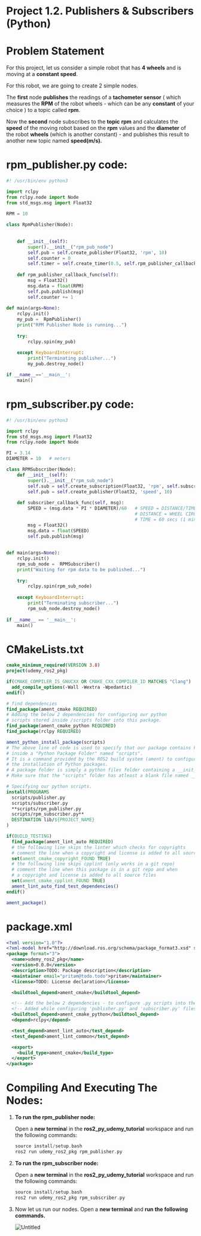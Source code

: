 # Project 1.2. Publishers & Subscribers (Python)

# Problem Statement

For this project, let us consider a simple robot that has **4 wheels** and is moving at a **constant speed**.

For this robot, we are going to create 2 simple nodes.

The **first** node **publishes** the readings of a **tachometer sensor** ( which measures the **RPM** of the robot wheels - which can be any **constant** of your choice ) to a topic called **rpm**. 

Now the **second** node subscribes to the **topic** **rpm** and calculates the **speed** of the moving robot based on the **rpm** values and the **diameter** of the robot **wheels** (which is another constant) - and publishes this result to another new topic named **speed(m/s).** 

# **rpm_publisher.py** code:

```python
#! /usr/bin/env python3

import rclpy                        
from rclpy.node import Node         
from std_msgs.msg import Float32     
                                    
RPM = 10

class RpmPublisher(Node):    
    
    
    def __init__(self):
        super().__init__("rpm_pub_node")                                                                              
        self.pub = self.create_publisher(Float32, 'rpm', 10)            
        self.counter = 0                            
        self.timer = self.create_timer(0.5, self.rpm_publisher_callback_func)   
       
    def rpm_publisher_callback_func(self):
        msg = Float32()                                  
        msg.data = float(RPM) 
        self.pub.publish(msg)                          
        self.counter += 1 
                                     
def main(args=None):
    rclpy.init()                           
    my_pub =  RpmPublisher()         
    print("RPM Publisher Node is running...")
    
    try:
        rclpy.spin(my_pub)                  
                                            
    except KeyboardInterrupt:               
        print("Terminating publisher...")
        my_pub.destroy_node()               

if __name__=='__main__':  
    main()
```

# **rpm_subscriber.py** code:

```python
#! /usr/bin/env python3

import rclpy
from std_msgs.msg import Float32
from rclpy.node import Node

PI = 3.14
DIAMETER = 10   # meters

class RPMSubscriber(Node):
    def __init__(self):
        super().__init__("rpm_sub_node")  
        self.sub = self.create_subscription(Float32, 'rpm', self.subscriber_callback_func, 10)
        self.pub = self.create_publisher(Float32, 'speed', 10) 
        
    def subscriber_callback_func(self, msg): 
        SPEED = (msg.data * PI * DIAMETER)/60   # SPEED = DISTANCE/TIME
                                                # DISTANCE = WHEEL CIRCUMFERENCE * RPM
                                                # TIME = 60 secs (1 minute)
        msg = Float32()
        msg.data = float(SPEED)
        self.pub.publish(msg)                                 
        
        
def main(args=None):
    rclpy.init()                            
    rpm_sub_node =  RPMSubscriber()       
    print("Waiting for rpm data to be published...")
    
    try:
        rclpy.spin(rpm_sub_node)                  
                                            
    except KeyboardInterrupt:              
        print("Terminating subscriber...")
        rpm_sub_node.destroy_node()               
        
if __name__ == '__main__':
    main()
```

# **CMakeLists.txt**

```cmake
cmake_minimum_required(VERSION 3.8)
project(udemy_ros2_pkg)

if(CMAKE_COMPILER_IS_GNUCXX OR CMAKE_CXX_COMPILER_ID MATCHES "Clang")
  add_compile_options(-Wall -Wextra -Wpedantic)
endif()

# find dependencies
find_package(ament_cmake REQUIRED)
# Adding the below 2 dependencies for configuring our python 
# scripts stored inside /scripts folder into this package.
find_package(ament_cmake_python REQUIRED) 
find_package(rclpy REQUIRED)

ament_python_install_package(scripts)
# The above line of code is used to specify that our package contains Python scripts
# inside a "Python Package Folder" named "scripts". 
# It is a command provided by the ROS2 build system (ament) to configure 
# the installation of Python packages.
# A package folder is simply a python files folder containing a __init__.py file inside it.
# Make sure that the "scripts" folder has atleast a blank file named __init__.py inside it. 

# Specifying our python scripts.
install(PROGRAMS
  scripts/publisher.py
  scripts/subscriber.py
  **scripts/rpm_publisher.py
  scripts/rpm_subscriber.py**
  DESTINATION lib/${PROJECT_NAME}
)

if(BUILD_TESTING)
  find_package(ament_lint_auto REQUIRED)
  # the following line skips the linter which checks for copyrights
  # comment the line when a copyright and license is added to all source files
  set(ament_cmake_copyright_FOUND TRUE)
  # the following line skips cpplint (only works in a git repo)
  # comment the line when this package is in a git repo and when
  # a copyright and license is added to all source files
  set(ament_cmake_cpplint_FOUND TRUE)
  ament_lint_auto_find_test_dependencies()
endif()

ament_package()
```

# package.xml

```xml
<?xml version="1.0"?>
<?xml-model href="http://download.ros.org/schema/package_format3.xsd" schematypens="http://www.w3.org/2001/XMLSchema"?>
<package format="3">
  <name>udemy_ros2_pkg</name>
  <version>0.0.0</version>
  <description>TODO: Package description</description>
  <maintainer email="pritam@todo.todo">pritam</maintainer>
  <license>TODO: License declaration</license>

  <buildtool_depend>ament_cmake</buildtool_depend>

  <!-- Add the below 2 dependencies - to configure .py scripts into the package. -->
  <!-- Added while configuring 'publisher.py' and 'subscriber.py' files into the 'udemy_ros_pkg' package -->
  <buildtool_depend>ament_cmake_python</buildtool_depend>
  <depend>rclpy</depend>

  <test_depend>ament_lint_auto</test_depend>
  <test_depend>ament_lint_common</test_depend>

  <export>
    <build_type>ament_cmake</build_type>
  </export>
</package>
```

# Compiling And Executing The Nodes:

1. **To run the rpm_publisher node:**
    
    Open a **new termina**l in the **ros2_py_udemy_tutorial** workspace and run the following commands:
    
    ```cpp
    source install/setup.bash
    ros2 run udemy_ros2_pkg rpm_publisher.py
    
    ```
    
2. **To run the rpm_subscriber node:**
    
    Open a **new terminal** in the **ros2_py_udemy_tutorial** workspace and run the following commands:
    
    ```cpp
    source install/setup.bash
    ros2 run udemy_ros2_pkg rpm_subscriber.py
    
    ```
    

1. Now let us run our nodes. Open a **new terminal** and **run the following commands.**
    
    ![Untitled](Images/Project1.2/Untitled.png)